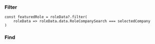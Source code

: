 ### Filter

```
const featuredRole = roleData?.filter(
	roleData => roleData.data.RoleCompanySearch === selectedCompany
)
```


### Find
```

